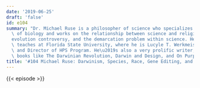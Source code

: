 ```yaml
---
date: '2019-06-25'
draft: 'false'
id: e104
summary: "Dr. Michael Ruse is a philosopher of science who specializes in the philosophy\
  \ of biology and works on the relationship between science and religion, the creation\u2013\
  evolution controversy, and the demarcation problem within science. He currently\
  \ teaches at Florida State University, where he is Lucyle T. Werkmeister Professor\
  \ and Director of HPS Program. He\u2019s also a very prolific writer, author of\
  \ books like The Darwinian Revolution, Darwin and Design, and On Purpose.&nbsp;"
title: '#104 Michael Ruse: Darwinism, Species, Race, Gene Editing, and Religion'
---
```

{{< episode >}}
